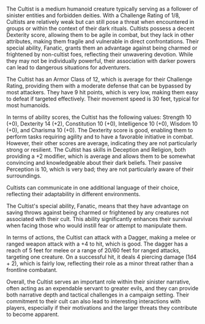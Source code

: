 The Cultist is a medium humanoid creature typically serving as a follower of sinister entities and forbidden deities. With a Challenge Rating of 1/8, Cultists are relatively weak but can still pose a threat when encountered in groups or within the context of their dark rituals. Cultists possess a decent Dexterity score, allowing them to be agile in combat, but they lack in other attributes, making them fragile and vulnerable in direct confrontations. Their special ability, Fanatic, grants them an advantage against being charmed or frightened by non-cultist foes, reflecting their unwavering devotion. While they may not be individually powerful, their association with darker powers can lead to dangerous situations for adventurers.

The Cultist has an Armor Class of 12, which is average for their Challenge Rating, providing them with a moderate defense that can be bypassed by most attackers. They have 9 hit points, which is very low, making them easy to defeat if targeted effectively. Their movement speed is 30 feet, typical for most humanoids.

In terms of ability scores, the Cultist has the following values: Strength 10 (+0), Dexterity 14 (+2), Constitution 10 (+0), Intelligence 10 (+0), Wisdom 10 (+0), and Charisma 10 (+0). The Dexterity score is good, enabling them to perform tasks requiring agility and to have a favorable initiative in combat. However, their other scores are average, indicating they are not particularly strong or resilient. The Cultist has skills in Deception and Religion, both providing a +2 modifier, which is average and allows them to be somewhat convincing and knowledgeable about their dark beliefs. Their passive Perception is 10, which is very bad; they are not particularly aware of their surroundings.

Cultists can communicate in one additional language of their choice, reflecting their adaptability in different environments.

The Cultist's special ability, Fanatic, means that they have advantage on saving throws against being charmed or frightened by any creatures not associated with their cult. This ability significantly enhances their survival when facing those who would instill fear or attempt to manipulate them.

In terms of actions, the Cultist can attack with a Dagger, making a melee or ranged weapon attack with a +4 to hit, which is good. The dagger has a reach of 5 feet for melee or a range of 20/60 feet for ranged attacks, targeting one creature. On a successful hit, it deals 4 piercing damage (1d4 + 2), which is fairly low, reflecting their role as a minor threat rather than a frontline combatant.

Overall, the Cultist serves an important role within their sinister narrative, often acting as an expendable servant to greater evils, and they can provide both narrative depth and tactical challenges in a campaign setting. Their commitment to their cult can also lead to interesting interactions with players, especially if their motivations and the larger threats they contribute to become apparent.